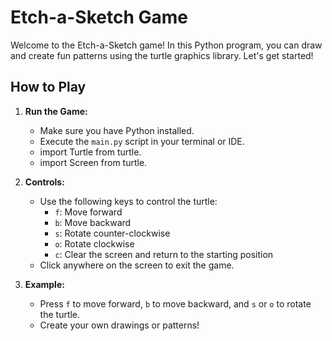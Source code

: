 # Etch-a-Sketch Game

Welcome to the Etch-a-Sketch game! In this Python program, you can draw and create fun patterns using the turtle graphics library. Let's get started!

## How to Play

1. **Run the Game:**
   - Make sure you have Python installed.
   - Execute the `main.py` script in your terminal or IDE.
   - import Turtle from turtle.
   - import Screen from turtle.

2. **Controls:**
   - Use the following keys to control the turtle:
     - `f`: Move forward
     - `b`: Move backward
     - `s`: Rotate counter-clockwise
     - `o`: Rotate clockwise
     - `c`: Clear the screen and return to the starting position
   - Click anywhere on the screen to exit the game.

3. **Example:**
   - Press `f` to move forward, `b` to move backward, and `s` or `o` to rotate the turtle.
   - Create your own drawings or patterns!
